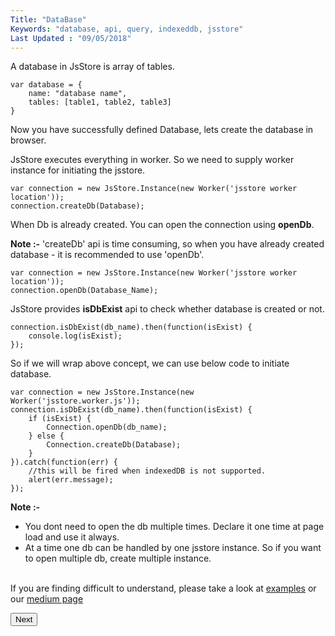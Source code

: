 ```yaml
---
Title: "DataBase"
Keywords: "database, api, query, indexeddb, jsstore"
Last Updated : "09/05/2018"
---
```


A database in JsStore is array of tables.

```
var database = {
    name: "database name",
    tables: [table1, table2, table3]
}
```

Now you have successfully defined Database, lets create the database in browser.

JsStore executes everything in worker. So we need to supply worker instance for initiating the jsstore.

```
var connection = new JsStore.Instance(new Worker('jsstore worker location'));
connection.createDb(Database);
```

When Db is already created. You can open the connection using **openDb**.

**Note :-** 'createDb' api is time consuming, so when you have already created database - it is recommended to use 'openDb'.

```
var connection = new JsStore.Instance(new Worker('jsstore worker location'));
connection.openDb(Database_Name);
```

JsStore provides **isDbExist** api to check whether database is created or not.

```
connection.isDbExist(db_name).then(function(isExist) {
    console.log(isExist);
});
```

So if we will wrap above concept, we can use below code to initiate database.

```
var connection = new JsStore.Instance(new Worker('jsstore.worker.js'));
connection.isDbExist(db_name).then(function(isExist) {
    if (isExist) {
        Connection.openDb(db_name);
    } else {
        Connection.createDb(Database);
    }
}).catch(function(err) {
    //this will be fired when indexedDB is not supported.
    alert(err.message);
});
```

**Note :-**  

*   You dont need to open the db multiple times. Declare it one time at page load and use it always.
*   At a time one db can be handled by one jsstore instance. So if you want to open multiple db, create multiple instance.


<br>If you are finding difficult to understand, please take a look at [examples](https://github.com/ujjwalguptaofficial/JsStore/tree/master/examples) or our [medium page](https://medium.com/jsstore) 

<p class="margin-top-40px text-center">
      <button class="btn info btnNext">Next</button>
</p>